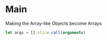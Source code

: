 # Main

Making the Array-like Objects become Arrays
``` javascript
let args = [].slice.call(arguments)
```
